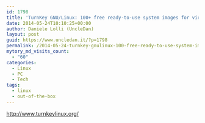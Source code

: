 ```yaml
---
id: 1798
title: 'TurnKey GNU/Linux: 100+ free ready-to-use system images for virtual machines, the cloud, and bare metal.'
date: 2014-05-24T10:10:25+00:00
author: Daniele Lolli (UncleDan)
layout: post
guid: https://www.uncledan.it/?p=1798
permalink: /2014-05-24-turnkey-gnulinux-100-free-ready-to-use-system-images-for-virtual-machines-the-cloud-and-bare-metal.html
mytory_md_visits_count:
  - "60"
categories:
  - Linux
  - PC
  - Tech
tags:
  - linux
  - out-of-the-box
---
```

<http://www.turnkeylinux.org/>